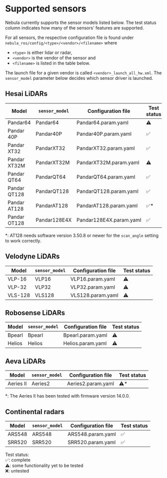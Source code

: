# Supported sensors

Nebula currently supports the sensor models listed below. The test status column indicates how many of the sensors' features are supported.

For all sensors, the respective configuration file is found under `nebula_ros/config/<type>/<vendor>/<filename>` where

- `<type>` is either lidar or radar,
- `<vendor>` is the vendor of the sensor and
- `<filename>` is listed in the table below.

The launch file for a given vendor is called `<vendor>_launch_all_hw.xml`.
The `sensor_model` parameter below decides which sensor driver is launched.

## Hesai LiDARs

| Model        | `sensor_model` | Configuration file      | Test status |
| ------------ | -------------- | ----------------------- | ----------- |
| Pandar64     | Pandar64       | Pandar64.param.yaml     | ⚠️          |
| Pandar 40P   | Pandar40P      | Pandar40P.param.yaml    | ✅          |
| Pandar XT32  | PandarXT32     | PandarXT32.param.yaml   | ✅          |
| Pandar XT32M | PandarXT32M    | PandarXT32M.param.yaml  | ⚠️          |
| Pandar QT64  | PandarQT64     | PandarQT64.param.yaml   | ✅          |
| Pandar QT128 | PandarQT128    | PandarQT128.param.yaml  | ✅          |
| Pandar AT128 | PandarAT128    | PandarAT128.param.yaml  | ✅\*        |
| Pandar OT128 | Pandar128E4X   | Pandar128E4X.param.yaml | ✅          |

\*: AT128 needs software version 3.50.8 or newer for the `scan_angle` setting to work correctly.

## Velodyne LiDARs

| Model   | `sensor_model` | Configuration file | Test status |
| ------- | -------------- | ------------------ | ----------- |
| VLP-16  | VLP16          | VLP16.param.yaml   | ⚠️          |
| VLP-32  | VLP32          | VLP32.param.yaml   | ⚠️          |
| VLS-128 | VLS128         | VLS128.param.yaml  | ⚠️          |

## Robosense LiDARs

| Model  | `sensor_model` | Configuration file | Test status |
| ------ | -------------- | ------------------ | ----------- |
| Bpearl | Bpearl         | Bpearl.param.yaml  | ⚠️          |
| Helios | Helios         | Helios.param.yaml  | ⚠️          |

## Aeva LiDARs

| Model     | `sensor_model` | Configuration file | Test status |
| --------- | -------------- | ------------------ | ----------- |
| Aeries II | Aeries2        | Aeries2.param.yaml | ⚠️\*        |

\*: The Aeries II has been tested with firmware version 14.0.0.

## Continental radars

| Model  | `sensor_model` | Configuration file | Test status |
| ------ | -------------- | ------------------ | ----------- |
| ARS548 | ARS548         | ARS548.param.yaml  | ✅          |
| SRR520 | SRR520         | SRR520.param.yaml  | ✅          |

Test status:  
✅: complete  
⚠️: some functionality yet to be tested  
❌: untested
